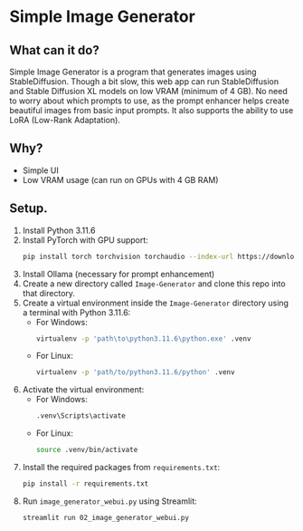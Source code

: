 # Simple Image Generator

## What can it do?

Simple Image Generator is a program that generates images using StableDiffusion. Though a bit slow, this web app can run StableDiffusion and Stable Diffusion XL models on low VRAM (minimum of 4 GB). No need to worry about which prompts to use, as the prompt enhancer helps create beautiful images from basic input prompts. It also supports the ability to use LoRA (Low-Rank Adaptation).

## Why?

- Simple UI
- Low VRAM usage (can run on GPUs with 4 GB RAM)

## Setup.

1. Install Python 3.11.6
2. Install PyTorch with GPU support:
    ```bash
    pip install torch torchvision torchaudio --index-url https://download.pytorch.org/whl/cu124
    ```
3. Install Ollama (necessary for prompt enhancement)
4. Create a new directory called `Image-Generator` and clone this repo into that directory.
5. Create a virtual environment inside the `Image-Generator` directory using a terminal with Python 3.11.6:
    - For Windows:
      ```bash
      virtualenv -p 'path\to\python3.11.6\python.exe' .venv
      ```
    - For Linux:
      ```bash
      virtualenv -p 'path/to/python3.11.6/python' .venv
      ```
6. Activate the virtual environment:
    - For Windows:
      ```bash
      .venv\Scripts\activate
      ```
    - For Linux:
      ```bash
      source .venv/bin/activate
      ```
7. Install the required packages from `requirements.txt`:
    ```bash
    pip install -r requirements.txt
    ```
8. Run `image_generator_webui.py` using Streamlit:
    ```bash
    streamlit run 02_image_generator_webui.py
    ```
